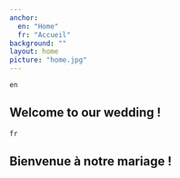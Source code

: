 ```yaml
---
anchor:
  en: "Home"
  fr: "Accueil"
background: ""
layout: home
picture: "home.jpg"
---
```

`en`

## Welcome to our wedding !

`fr`

## Bienvenue à notre mariage !

